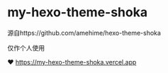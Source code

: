 # my-hexo-theme-shoka
源自https://github.com/amehime/hexo-theme-shoka

仅作个人使用

♥ https://my-hexo-theme-shoka.vercel.app
